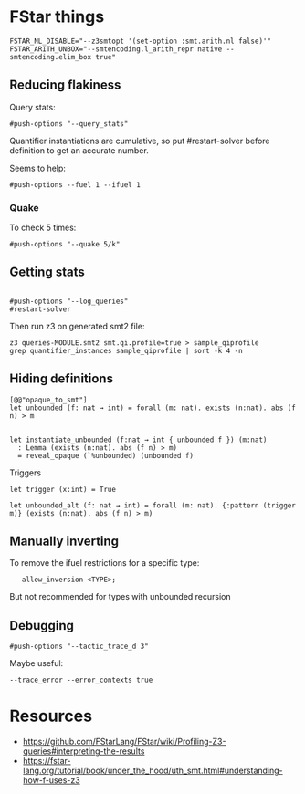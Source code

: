# FStar things


```
FSTAR_NL_DISABLE="--z3smtopt '(set-option :smt.arith.nl false)'"
FSTAR_ARITH_UNBOX="--smtencoding.l_arith_repr native --smtencoding.elim_box true"
```

## Reducing flakiness


Query stats:
```
#push-options "--query_stats"
```

Quantifier instantiations are cumulative, so put #restart-solver before definition to get an accurate number.

Seems to help:
```
#push-options --fuel 1 --ifuel 1
```

### Quake

To check 5 times:
```
#push-options "--quake 5/k"
```

## Getting stats

```

#push-options "--log_queries"
#restart-solver

```

Then run z3 on generated smt2 file:
```
z3 queries-MODULE.smt2 smt.qi.profile=true > sample_qiprofile
grep quantifier_instances sample_qiprofile | sort -k 4 -n
```

## Hiding definitions
```
[@@"opaque_to_smt"]
let unbounded (f: nat → int) = forall (m: nat). exists (n:nat). abs (f n) > m


let instantiate_unbounded (f:nat → int { unbounded f }) (m:nat)
  : Lemma (exists (n:nat). abs (f n) > m)
  = reveal_opaque (`%unbounded) (unbounded f)

```

Triggers
```
let trigger (x:int) = True

let unbounded_alt (f: nat → int) = forall (m: nat). {:pattern (trigger m)} (exists (n:nat). abs (f n) > m)

```

## Manually inverting

To remove the ifuel restrictions for a specific type:
```
   allow_inversion <TYPE>;
```
But not recommended for types with unbounded recursion


## Debugging
```
#push-options "--tactic_trace_d 3"
```

Maybe useful:
```
--trace_error --error_contexts true
```

# Resources

* https://github.com/FStarLang/FStar/wiki/Profiling-Z3-queries#interpreting-the-results
* https://fstar-lang.org/tutorial/book/under_the_hood/uth_smt.html#understanding-how-f-uses-z3


